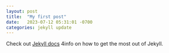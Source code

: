 ```yaml
---
layout: post
title:  "My first post"
date:   2023-07-12 05:31:01 -0700
categories: jekyll update
---
```





Check out [Jekyll docs][jekyll-docs] 4info on how to get the most out of Jekyll.

[jekyll-docs]: https://jekyllrb.com/docs/home
